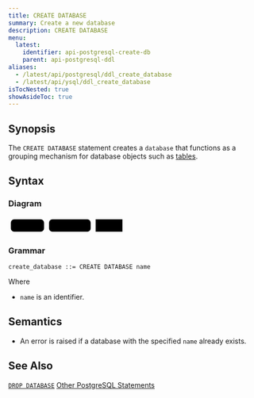 ```yaml
---
title: CREATE DATABASE
summary: Create a new database
description: CREATE DATABASE
menu:
  latest:
    identifier: api-postgresql-create-db
    parent: api-postgresql-ddl
aliases:
  - /latest/api/postgresql/ddl_create_database
  - /latest/api/ysql/ddl_create_database
isTocNested: true
showAsideToc: true
---
```


## Synopsis
The `CREATE DATABASE` statement creates a `database` that functions as a grouping mechanism for database objects such as [tables](../ddl_create_table).

## Syntax

### Diagram

<svg class="rrdiagram" version="1.1" xmlns:xlink="http://www.w3.org/1999/xlink" xmlns="http://www.w3.org/2000/svg" width="235" height="35" viewbox="0 0 235 35"><path class="connector" d="M0 22h5m67 0h10m84 0h10m54 0h5"/><rect class="literal" x="5" y="5" width="67" height="25" rx="7"/><text class="text" x="15" y="22">CREATE</text><rect class="literal" x="82" y="5" width="84" height="25" rx="7"/><text class="text" x="92" y="22">DATABASE</text><a xlink:href="../grammar_diagrams#name"><rect class="rule" x="176" y="5" width="54" height="25"/><text class="text" x="186" y="22">name</text></a></svg>

### Grammar
```
create_database ::= CREATE DATABASE name
```
Where

- `name` is an identifier.

## Semantics

- An error is raised if a database with the specified `name` already exists.

## See Also
[`DROP DATABASE`](../ddl_drop_database)
[Other PostgreSQL Statements](..)
